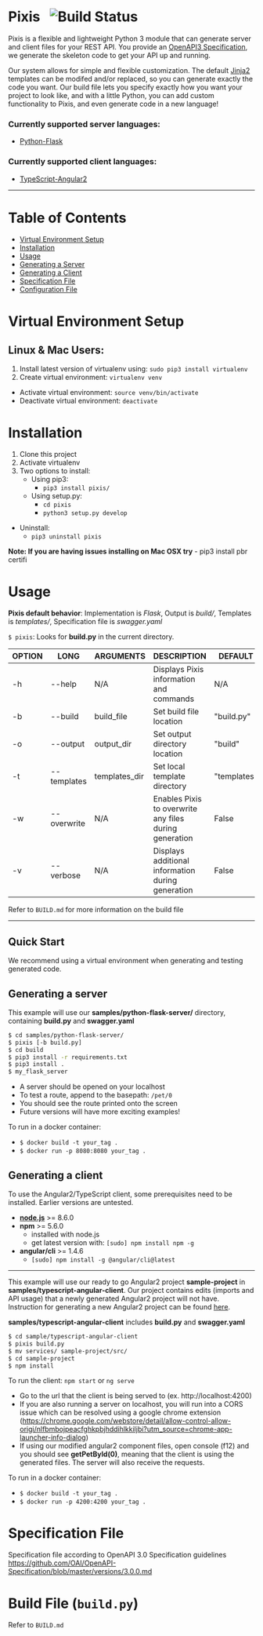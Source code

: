 # **Pixis**  &nbsp; ![Build Status](https://travis-ci.org/microservice-tools/pixis.svg?branch=dev)

Pixis is a flexible and lightweight Python 3 module that can generate server and client files for your REST API. You provide an [OpenAPI3 Specification](https://github.com/OAI/OpenAPI-Specification/blob/master/versions/3.0.0.md), we generate the skeleton code to get your API up and running.

Our system allows for simple and flexible customization. The default [Jinja2](http://jinja.pocoo.org/docs/2.10/) templates can be modifed and/or replaced, so you can generate exactly the code you want. Our build file lets you specify exactly how you want your project to look like, and with a little Python, you can add custom functionality to Pixis, and even generate code in a new language!

### Currently supported server languages:
- [Python-Flask](http://flask.pocoo.org/)

### Currently supported client languages: 
- [TypeScript-Angular2](https://angular.io/)
---

# Table of Contents
* [Virtual Environment Setup](#virtual-environment-setup)
* [Installation](#installation)
* [Usage](#usage)
* [Generating a Server](#generating-a-server)
* [Generating a Client](#generating-a-client)
* [Specification File](#specification-file)
* [Configuration File](#configuration-file)

# Virtual Environment Setup
## Linux & Mac Users:
1. Install latest version of virtualenv using: `sudo pip3 install virtualenv`
2. Create virtual environment: 
`virtualenv venv`
- Activate virtual environment: 
`source venv/bin/activate`
- Deactivate virtual environment:
`deactivate`
# Installation
1. Clone this project
2. Activate virtualenv
3. Two options to install: 
    - Using pip3:
        - `pip3 install pixis/`
    - Using setup.py:
        - `cd pixis`
        - `python3 setup.py develop`
- Uninstall:
    - `pip3 uninstall pixis`

**Note: If you are having issues installing on Mac OSX try**
    - pip3 install pbr certifi

# Usage
**Pixis default behavior**: Implementation is *Flask*, Output is *build/*, Templates is *templates/*, Specification file is *swagger.yaml*

`$ pixis`: Looks for **build.py** in the current directory.

| OPTION | LONG        | ARGUMENTS     | DESCRIPTION                                            | DEFAULT     |
|--------|-------------|---------------|--------------------------------------------------------|-------------|
| -h     | --help      | N/A           | Displays Pixis information and commands                | N/A         |
| -b     | --build     | build_file    | Set build file location                                | "build.py"  |
| -o     | --output    | output_dir    | Set output directory location                          | "build"     |
| -t     | --templates | templates_dir | Set local template directory                           | "templates" |
| -w     | --overwrite | N/A           | Enables Pixis to overwrite any files during generation | False       |
| -v     | --verbose   | N/A           | Displays additional information during generation      | False       |

Refer to `BUILD.md` for more information on the build file

---

## **Quick Start**

We recommend using a virtual environment when generating and testing generated code.

## Generating a server

This example will use our **samples/python-flask-server/** directory, containing **build.py** and **swagger.yaml**

```bash
$ cd samples/python-flask-server/
$ pixis [-b build.py]
$ cd build
$ pip3 install -r requirements.txt
$ pip3 install .
$ my_flask_server
```

- A server should be opened on your localhost
- To test a route, append to the basepath: `/pet/0`
- You should see the route printed onto the screen
- Future versions will have more exciting examples!
    
To run in a docker container:
-   `$ docker build -t your_tag .`
-   `$ docker run -p 8080:8080 your_tag .`

## Generating a client
To use the Angular2/TypeScript client, some prerequisites need to be installed. Earlier versions are untested.
- [**node.js**](https://nodejs.org/en/) >= 8.6.0 
- **npm** >= 5.6.0 
    - installed with node.js
    - get latest version with: `[sudo] npm install npm -g`
- **angular/cli** >= 1.4.6 
    - `[sudo] npm install -g @angular/cli@latest`

---

This example will use our ready to go Angular2 project **sample-project** in **samples/typescript-angular-client**. Our project contains edits (imports and API usage) that a newly generated Angular2 project will not have. Instruction for generating a new Angular2 project can be found [here](https://cli.angular.io/).

**samples/typescript-angular-client** includes **build.py** and **swagger.yaml**

```bash
$ cd sample/typescript-angular-client
$ pixis build.py
$ mv services/ sample-project/src/
$ cd sample-project
$ npm install
```
To run the client: `npm start` or `ng serve`
- Go to the url that the client is being served to (ex. http://localhost:4200)
- If you are also running a server on localhost, you will run into a CORS issue which can be resolved using a google chrome extension (https://chrome.google.com/webstore/detail/allow-control-allow-origi/nlfbmbojpeacfghkpbjhddihlkkiljbi?utm_source=chrome-app-launcher-info-dialog)
- If using our modified angular2 component files, open console (f12) and you should see **getPetById(0)**, meaning that the client is using the generated files. The server will also receive the requests.

To run in a docker container:
- `$ docker build -t your_tag .`
- `$ docker run -p 4200:4200 your_tag .`


# Specification File
Specification file according to OpenAPI 3.0 Specification guidelines
https://github.com/OAI/OpenAPI-Specification/blob/master/versions/3.0.0.md

# Build File (`build.py`)
Refer to `BUILD.md`
